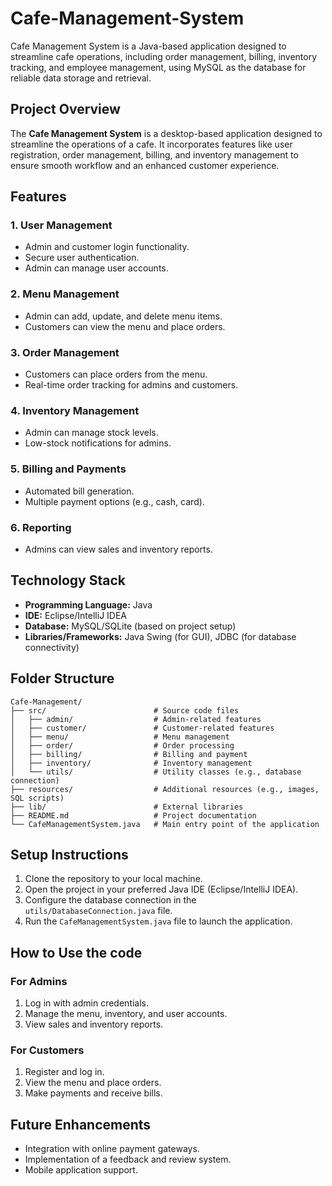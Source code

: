 # Cafe-Management-System
 Cafe Management System is a Java-based application designed to streamline cafe operations, including order management, billing, inventory tracking, and employee management, using MySQL as the database for reliable data storage and retrieval.

## Project Overview
The **Cafe Management System** is a desktop-based application designed to streamline the operations of a cafe. It incorporates features like user registration, order management, billing, and inventory management to ensure smooth workflow and an enhanced customer experience.

## Features
### 1. User Management
- Admin and customer login functionality.
- Secure user authentication.
- Admin can manage user accounts.

### 2. Menu Management
- Admin can add, update, and delete menu items.
- Customers can view the menu and place orders.

### 3. Order Management
- Customers can place orders from the menu.
- Real-time order tracking for admins and customers.

### 4. Inventory Management
- Admin can manage stock levels.
- Low-stock notifications for admins.

### 5. Billing and Payments
- Automated bill generation.
- Multiple payment options (e.g., cash, card).

### 6. Reporting
- Admins can view sales and inventory reports.

## Technology Stack
- **Programming Language:** Java
- **IDE:** Eclipse/IntelliJ IDEA
- **Database:** MySQL/SQLite (based on project setup)
- **Libraries/Frameworks:** Java Swing (for GUI), JDBC (for database connectivity)

## Folder Structure
```
Cafe-Management/
├── src/                        # Source code files
│   ├── admin/                  # Admin-related features
│   ├── customer/               # Customer-related features
│   ├── menu/                   # Menu management
│   ├── order/                  # Order processing
│   ├── billing/                # Billing and payment
│   ├── inventory/              # Inventory management
│   └── utils/                  # Utility classes (e.g., database connection)
├── resources/                  # Additional resources (e.g., images, SQL scripts)
├── lib/                        # External libraries
├── README.md                   # Project documentation
└── CafeManagementSystem.java   # Main entry point of the application
```

## Setup Instructions
1. Clone the repository to your local machine.
2. Open the project in your preferred Java IDE (Eclipse/IntelliJ IDEA).
3. Configure the database connection in the `utils/DatabaseConnection.java` file.
4. Run the `CafeManagementSystem.java` file to launch the application.

## How to Use the code
### For Admins
1. Log in with admin credentials.
2. Manage the menu, inventory, and user accounts.
3. View sales and inventory reports.

### For Customers
1. Register and log in.
2. View the menu and place orders.
3. Make payments and receive bills.

## Future Enhancements
- Integration with online payment gateways.
- Implementation of a feedback and review system.
- Mobile application support.
